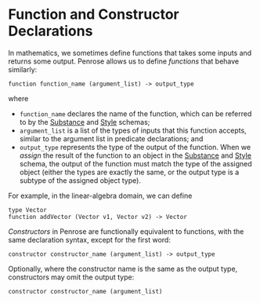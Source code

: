 # Function and Constructor Declarations

In mathematics, we sometimes define functions that takes some inputs and returns some output. Penrose allows us to define _functions_ that behave similarly:

```domain
function function_name (argument_list) -> output_type
```

where

- `function_name` declares the name of the function, which can be referred to by the [Substance] and [Style] schemas;
- `argument_list` is a list of the types of inputs that this function accepts, similar to the argument list in predicate declarations; and
- `output_type` represents the type of the output of the function. When we _assign_ the result of the function to an object in the [Substance] and [Style] schema, the output of the function must match the type of the assigned object (either the types are exactly the same, or the output type is a subtype of the assigned object type).

For example, in the linear-algebra domain, we can define

```domain
type Vector
function addVector (Vector v1, Vector v2) -> Vector
```

_Constructors_ in Penrose are functionally equivalent to functions, with the same declaration syntax, except for the first word:

```domain
constructor constructor_name (argument_list) -> output_type
```

Optionally, where the constructor name is the same as the output type, constructors may omit the output type:

```domain
constructor constructor_name (argument_list)
```

[Style]: ../style/overview.md
[Substance]: ../substance/overview.md

